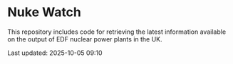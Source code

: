 # Nuke Watch

This repository includes code for retrieving the latest information available on the output of EDF nuclear power plants in the UK.

Last updated: 2025-10-05 09:10